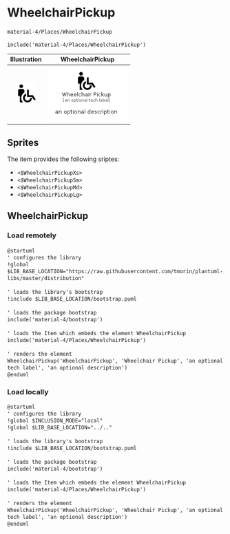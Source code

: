 # WheelchairPickup


```text
material-4/Places/WheelchairPickup
```

```text
include('material-4/Places/WheelchairPickup')
```



| Illustration | WheelchairPickup |
| :---: | :---: |
| ![illustration for Illustration](../../material-4/Places/WheelchairPickup.png) | ![illustration for WheelchairPickup](../../material-4/Places/WheelchairPickup.Local.png) |



## Sprites
The item provides the following sriptes:

- `<$WheelchairPickupXs>`
- `<$WheelchairPickupSm>`
- `<$WheelchairPickupMd>`
- `<$WheelchairPickupLg>`





## WheelchairPickup

### Load remotely
```plantuml
@startuml
' configures the library
!global $LIB_BASE_LOCATION="https://raw.githubusercontent.com/tmorin/plantuml-libs/master/distribution"

' loads the library's bootstrap
!include $LIB_BASE_LOCATION/bootstrap.puml

' loads the package bootstrap
include('material-4/bootstrap')

' loads the Item which embeds the element WheelchairPickup
include('material-4/Places/WheelchairPickup')

' renders the element
WheelchairPickup('WheelchairPickup', 'Wheelchair Pickup', 'an optional tech label', 'an optional description')
@enduml
```

### Load locally
```plantuml
@startuml
' configures the library
!global $INCLUSION_MODE="local"
!global $LIB_BASE_LOCATION="../.."

' loads the library's bootstrap
!include $LIB_BASE_LOCATION/bootstrap.puml

' loads the package bootstrap
include('material-4/bootstrap')

' loads the Item which embeds the element WheelchairPickup
include('material-4/Places/WheelchairPickup')

' renders the element
WheelchairPickup('WheelchairPickup', 'Wheelchair Pickup', 'an optional tech label', 'an optional description')
@enduml
```


